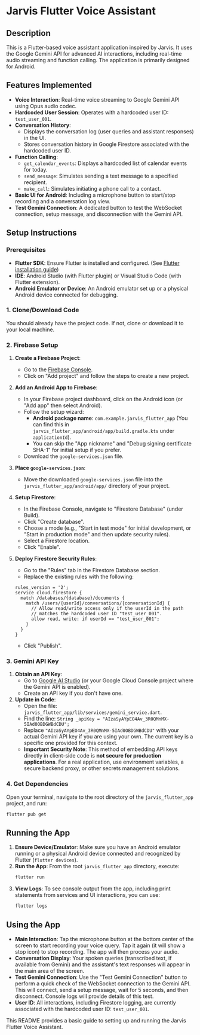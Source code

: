 # Jarvis Flutter Voice Assistant

## Description

This is a Flutter-based voice assistant application inspired by Jarvis. It uses the Google Gemini API for advanced AI interactions, including real-time audio streaming and function calling. The application is primarily designed for Android.

## Features Implemented

*   **Voice Interaction**: Real-time voice streaming to Google Gemini API using Opus audio codec.
*   **Hardcoded User Session**: Operates with a hardcoded user ID: `test_user_001`.
*   **Conversation History**:
    *   Displays the conversation log (user queries and assistant responses) in the UI.
    *   Stores conversation history in Google Firestore associated with the hardcoded user ID.
*   **Function Calling**:
    *   `get_calendar_events`: Displays a hardcoded list of calendar events for today.
    *   `send_message`: Simulates sending a text message to a specified recipient.
    *   `make_call`: Simulates initiating a phone call to a contact.
*   **Basic UI for Android**: Including a microphone button to start/stop recording and a conversation log view.
*   **Test Gemini Connection**: A dedicated button to test the WebSocket connection, setup message, and disconnection with the Gemini API.

## Setup Instructions

### Prerequisites

*   **Flutter SDK**: Ensure Flutter is installed and configured. (See [Flutter installation guide](https://docs.flutter.dev/get-started/install))
*   **IDE**: Android Studio (with Flutter plugin) or Visual Studio Code (with Flutter extension).
*   **Android Emulator or Device**: An Android emulator set up or a physical Android device connected for debugging.

### 1. Clone/Download Code

You should already have the project code. If not, clone or download it to your local machine.

### 2. Firebase Setup

1.  **Create a Firebase Project**:
    *   Go to the [Firebase Console](https://console.firebase.google.com/).
    *   Click on "Add project" and follow the steps to create a new project.

2.  **Add an Android App to Firebase**:
    *   In your Firebase project dashboard, click on the Android icon (or "Add app" then select Android).
    *   Follow the setup wizard:
        *   **Android package name**: `com.example.jarvis_flutter_app` (You can find this in `jarvis_flutter_app/android/app/build.gradle.kts` under `applicationId`).
        *   You can skip the "App nickname" and "Debug signing certificate SHA-1" for initial setup if you prefer.
    *   Download the `google-services.json` file.

3.  **Place `google-services.json`**:
    *   Move the downloaded `google-services.json` file into the `jarvis_flutter_app/android/app/` directory of your project.

4.  **Setup Firestore**:
    *   In the Firebase Console, navigate to "Firestore Database" (under Build).
    *   Click "Create database".
    *   Choose a mode (e.g., "Start in test mode" for initial development, or "Start in production mode" and then update security rules).
    *   Select a Firestore location.
    *   Click "Enable".

5.  **Deploy Firestore Security Rules**:
    *   Go to the "Rules" tab in the Firestore Database section.
    *   Replace the existing rules with the following:
      ```
      rules_version = '2';
      service cloud.firestore {
        match /databases/{database}/documents {
          match /users/{userId}/conversations/{conversationId} {
            // Allow read/write access only if the userId in the path
            // matches the hardcoded user ID "test_user_001".
            allow read, write: if userId == "test_user_001";
          }
        }
      }
      ```
    *   Click "Publish".

### 3. Gemini API Key

1.  **Obtain an API Key**:
    *   Go to [Google AI Studio](https://aistudio.google.com/app/apikey) (or your Google Cloud Console project where the Gemini API is enabled).
    *   Create an API key if you don't have one.
2.  **Update in Code**:
    *   Open the file: `jarvis_flutter_app/lib/services/gemini_service.dart`.
    *   Find the line:
      `String _apiKey = "AIzaSyAYpEO4Av_3R0QMnMX-5IAd0OBDGWBdCDU";`
    *   Replace `"AIzaSyAYpEO4Av_3R0QMnMX-5IAd0OBDGWBdCDU"` with your actual Gemini API key if you are using your own. The current key is a specific one provided for this context.
    *   **Important Security Note**: This method of embedding API keys directly in client-side code is **not secure for production applications**. For a real application, use environment variables, a secure backend proxy, or other secrets management solutions.

### 4. Get Dependencies

Open your terminal, navigate to the root directory of the `jarvis_flutter_app` project, and run:
```bash
flutter pub get
```

## Running the App

1.  **Ensure Device/Emulator**: Make sure you have an Android emulator running or a physical Android device connected and recognized by Flutter (`flutter devices`).
2.  **Run the App**: From the root `jarvis_flutter_app` directory, execute:
    ```bash
    flutter run
    ```
3.  **View Logs**: To see console output from the app, including print statements from services and UI interactions, you can use:
    ```bash
    flutter logs
    ```

## Using the App

*   **Main Interaction**: Tap the microphone button at the bottom center of the screen to start recording your voice query. Tap it again (it will show a stop icon) to stop recording. The app will then process your audio.
*   **Conversation Display**: Your spoken queries (transcribed text, if available from Gemini) and the assistant's text responses will appear in the main area of the screen.
*   **Test Gemini Connection**: Use the "Test Gemini Connection" button to perform a quick check of the WebSocket connection to the Gemini API. This will connect, send a setup message, wait for 5 seconds, and then disconnect. Console logs will provide details of this test.
*   **User ID**: All interactions, including Firestore logging, are currently associated with the hardcoded user ID: `test_user_001`.

This README provides a basic guide to setting up and running the Jarvis Flutter Voice Assistant.

